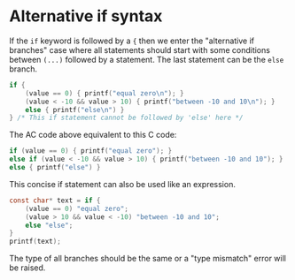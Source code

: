 # Alternative if syntax

If the `if` keyword is followed by a `{` then we enter the "alternative if branches" case where all statements should start with some conditions between `(...)` followed by a statement.
The last statement can be the `else` branch.

```c
if {
    (value == 0) { printf("equal zero\n"); }
    (value < -10 && value > 10) { printf("between -10 and 10\n"); }
    else { printf("else\n") }
} /* This if statement cannot be followed by 'else' here */
```
The AC code above equivalent to this C code:
```c
if (value == 0) { printf("equal zero"); }
else if (value < -10 && value > 10) { printf("between -10 and 10"); }
else { printf("else") }
```
This concise if statement can also be used like an expression.
```c
const char* text = if {
    (value == 0) "equal zero";
    (value > 10 && value < -10) "between -10 and 10";
    else "else";
}
printf(text);
```
The type of all branches should be the same or a "type mismatch" error will be raised.